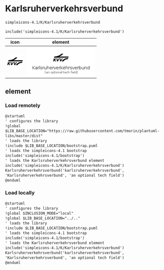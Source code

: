 # Karlsruherverkehrsverbund

```text
simpleicons-4.1/K/Karlsruherverkehrsverbund
```

```text
include('simpleicons-4.1/K/Karlsruherverkehrsverbund')
```

|icon|element|
|---|---|
|![](Karlsruherverkehrsverbund.png)|![](Karlsruherverkehrsverbund.element.png)|



## element
### Load remotely
```plantuml
@startuml
' configures the library
!global $LIB_BASE_LOCATION="https://raw.githubusercontent.com/tmorin/plantuml-libs/master/dist"
' loads the library
!include $LIB_BASE_LOCATION/bootstrap.puml
' loads the simpleicons-4.1 bootstrap
include('simpleicons-4.1/bootstrap')
' loads the Karlsruherverkehrsverbund element
include('simpleicons-4.1/K/Karlsruherverkehrsverbund')
Karlsruherverkehrsverbund('karlsruherverkehrsverbund', 'Karlsruherverkehrsverbund', 'an optional tech field')
@enduml
```
### Load locally
```plantuml
@startuml
' configures the library
!global $INCLUSION_MODE="local"
!global $LIB_BASE_LOCATION="../.."
' loads the library
!include $LIB_BASE_LOCATION/bootstrap.puml
' loads the simpleicons-4.1 bootstrap
include('simpleicons-4.1/bootstrap')
' loads the Karlsruherverkehrsverbund element
include('simpleicons-4.1/K/Karlsruherverkehrsverbund')
Karlsruherverkehrsverbund('karlsruherverkehrsverbund', 'Karlsruherverkehrsverbund', 'an optional tech field')
@enduml
```

